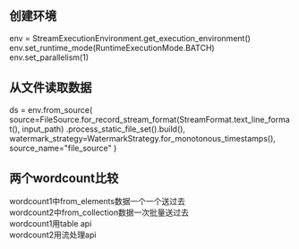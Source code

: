 ## 创建环境

env = StreamExecutionEnvironment.get_execution_environment()
env.set_runtime_mode(RuntimeExecutionMode.BATCH)
env.set_parallelism(1)

## 从文件读取数据

ds = env.from_source(
    source=FileSource.for_record_stream_format(StreamFormat.text_line_format(),
                                               input_path)
                     .process_static_file_set().build(),
    watermark_strategy=WatermarkStrategy.for_monotonous_timestamps(),
    source_name="file_source"
)

## 两个wordcount比较

wordcount1中from_elements数据一个一个送过去  
wordcount2中from_collection数据一次批量送过去  
wordcount1用table api  
wordcount2用流处理api  